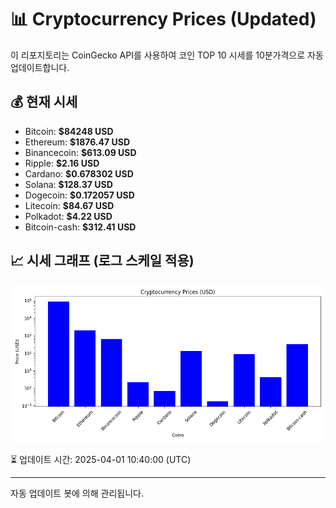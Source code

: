 
# 📊 Cryptocurrency Prices (Updated)

이 리포지토리는 CoinGecko API를 사용하여 코인 TOP 10 시세를 10분가격으로 자동 업데이트합니다.

## 💰 현재 시세
- Bitcoin: **$84248 USD**
- Ethereum: **$1876.47 USD**
- Binancecoin: **$613.09 USD**
- Ripple: **$2.16 USD**
- Cardano: **$0.678302 USD**
- Solana: **$128.37 USD**
- Dogecoin: **$0.172057 USD**
- Litecoin: **$84.67 USD**
- Polkadot: **$4.22 USD**
- Bitcoin-cash: **$312.41 USD**

## 📈 시세 그래프 (로그 스케일 적용)
![Crypto Prices](crypto_prices.png)

⏳ 업데이트 시간: 2025-04-01 10:40:00 (UTC)

---
자동 업데이트 봇에 의해 관리됩니다.
